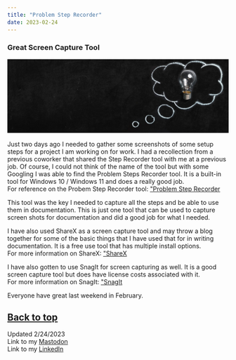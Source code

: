```yaml
---
title: "Problem Step Recorder"
date: 2023-02-24
---
```

### Great Screen Capture Tool

![alt text](https://github.com/Nathan1824/Blog-Post-Dev/blob/main/_pictures/Blog_Post_Tip.jpg?raw=true)

Just two days ago I needed to gather some screenshots of some setup steps for a project I am working on for work. I had a recollection from a previous coworker that shared the Step Recorder tool with me at a previous job. Of course, I could not think of the name of the tool but with some Googling I was able to find the Problem Steps Recorder tool. It is a built-in tool for Windows 10 / Windows 11 and does a really good job.\
For reference on the Probem Step Recorder tool:
<a href="https://learn.microsoft.com/en-us/office/troubleshoot/settings/how-to-use-problem-steps-recorder">"Problem Step Recorder</a>

This tool was the key I needed to capture all the steps and be able to use them in documentation. This is just one tool that can be used to capture screen shots for documentation and did a good job for what I needed.

I have also used ShareX as a screen capture tool and may throw a blog together for some of the basic things that I have used that for in writing documentation. It is a free use tool that has multiple install options.\
For more information on ShareX:
<a href="https://getsharex.com/">"ShareX</a>

I have also gotten to use SnagIt for screen capturing as well. It is a good screen capture tool but does have license costs associated with it.\
For more information on SnagIt:
<a href="https://www.techsmith.com/store/snagit">"SnagIt</a>

Everyone have great last weekend in February.

<a href="#top">Back to top</a>
---
Updated 2/24/2023\
Link to my <a rel="me" href="https://tech.lgbt/@NathanHamblin_MI6">Mastodon</a>\
Link to my <a rel="me" href="https://www.linkedin.com/in/nathan-hamblin">LinkedIn</a>
